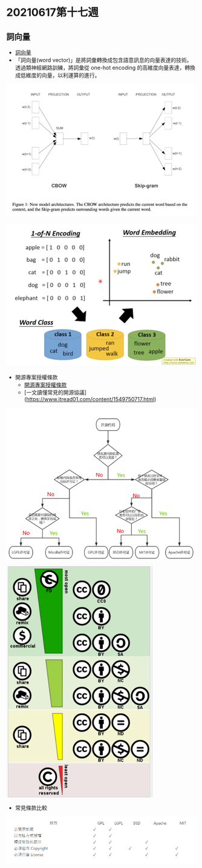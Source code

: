 # 20210617第十七週
## 詞向量
* [詞向量](https://zh-tw.coderbridge.com/series/2ec9cf0af3f74ed99371952f4849ae33/posts/0c71ef945cf14e2da414e4a31b1f4381)
* 「詞向量(word vector)」是將詞彙轉換成包含語意訊息的向量表達的技術。透過類神經網路訓練，將詞彙從 one-hot encoding 的高維度向量表達，轉換成低維度的向量，以利運算的進行。

![pic1](https://github.com/www-abcdefg/ai109b/blob/main/pic/%E7%AC%AC%E5%8D%81%E4%B8%83%E9%80%B1/pic2.png)

![pic2](https://github.com/www-abcdefg/ai109b/blob/main/pic/%E7%AC%AC%E5%8D%81%E4%B8%83%E9%80%B1/pic1.png)

* 開源專案授權條款
    * [開源專案授權條款](https://noob.tw/open-source-licenses/)
    * [一文讀懂常見的開源協議] (https://www.itread01.com/content/1549750717.html)

![pic3](https://github.com/www-abcdefg/ai109b/blob/main/pic/%E7%AC%AC%E5%8D%81%E4%B8%83%E9%80%B1/pic3.png)

![pic4](https://github.com/www-abcdefg/ai109b/blob/main/pic/%E7%AC%AC%E5%8D%81%E4%B8%83%E9%80%B1/pic4.png)

* 常見條款比較

![pic5](https://github.com/www-abcdefg/ai109b/blob/main/pic/%E7%AC%AC%E5%8D%81%E4%B8%83%E9%80%B1/pic5.png)